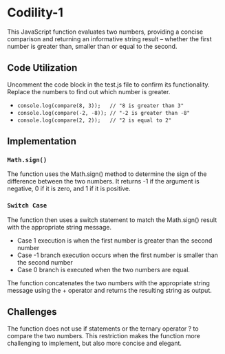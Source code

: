 # Codility-1

This JavaScript function evaluates two numbers, providing a concise comparison and returning an informative string result – whether the first number is greater than, smaller than or equal to the second.

## Code Utilization

Uncomment the code block in the test.js file to confirm its functionality. Replace the numbers to find out which number is greater. 

- `console.log(compare(8, 3));   // "8 is greater than 3"`
- `console.log(compare(-2, -8)); // "-2 is greater than -8"`
- `console.log(compare(2, 2));   // "2 is equal to 2"`

 ## Implementation

### `Math.sign()`
 The function uses the Math.sign() method to determine the sign of the difference between the two numbers. It returns -1 if the argument is negative, 0 if it is zero, and 1 if it is positive.

 ### `Switch Case`

 The function then uses a switch statement to match the Math.sign() result with the appropriate string message. 
 
 - Case 1 execution is when the first number is greater than the second number 
 - Case -1 branch execution occurs when the first number is smaller than the second number
 - Case 0 branch is executed when the two numbers are equal.

 The function concatenates the two numbers with the appropriate string message using the + operator and returns the resulting string as output.

 ## Challenges

 The function does not use if statements or the ternary operator ? to compare the two numbers. This restriction makes the function more challenging to implement, but also more concise and elegant.